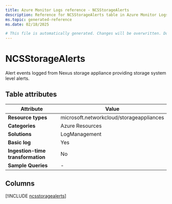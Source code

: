 ```yaml
---
title: Azure Monitor Logs reference - NCSStorageAlerts
description: Reference for NCSStorageAlerts table in Azure Monitor Logs.
ms.topic: generated-reference
ms.date: 02/18/2025

# This file is automatically generated. Changes will be overwritten. Do not change this file directly.
---
```


# NCSStorageAlerts

Alert events logged from Nexus storage appliance providing storage system level alerts.


## Table attributes

|Attribute|Value|
|---|---|
|**Resource types**|microsoft.networkcloud/storageappliances|
|**Categories**|Azure Resources|
|**Solutions**| LogManagement|
|**Basic log**|Yes|
|**Ingestion-time transformation**|No|
|**Sample Queries**|-|



## Columns
  
[!INCLUDE [ncsstoragealerts](~/reusable-content/ce-skilling/azure/includes/azure-monitor/reference/tables/ncsstoragealerts-include.md)]
